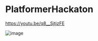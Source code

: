 # PlatformerHackaton


https://youtu.be/q8__SjtjzFE

![image](https://user-images.githubusercontent.com/29926552/58553671-361cd600-821e-11e9-9140-29cfceae4b1b.png)

